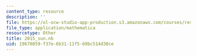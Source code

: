 ```yaml
---
content_type: resource
description: ''
file: https://ol-ocw-studio-app-production.s3.amazonaws.com/courses/res-3-004-visualizing-materials-science-fall-2017/19670859f37e6b3111f569bc514d30ce_2015_sun.nb
file_type: application/mathematica
resourcetype: Other
title: 2015_sun.nb
uid: 19670859-f37e-6b31-11f5-69bc514d30ce
---
```

